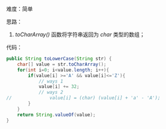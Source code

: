 难度：简单

思路：

1. *toCharArray()* 函数将字符串返回为 *char* 类型的数组；

代码：

```java
public String toLowerCase(String str) {
    char[] value = str.toCharArray();
    for(int i=0; i<value.length; i++){
        if(value[i] >='A' && value[i]<='Z'){
            // ways 1
            value[i] += 32;
            // ways 2
//            	value[i] = (char) (value[i] + 'a' - 'A');
        }
    }
    return String.valueOf(value);
}
```



